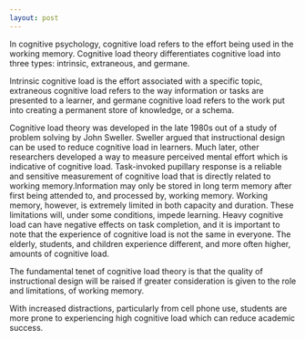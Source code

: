 ```yaml
---
layout: post
---
```


In cognitive psychology, cognitive load refers to the effort being used in the working memory. Cognitive load theory differentiates cognitive load into three types: intrinsic, extraneous, and germane.

Intrinsic cognitive load is the effort associated with a specific topic, extraneous cognitive load refers to the way information or tasks are presented to a learner, and germane cognitive load refers to the work put into creating a permanent store of knowledge, or a schema.

Cognitive load theory was developed in the late 1980s out of a study of problem solving by John Sweller. Sweller argued that instructional design can be used to reduce cognitive load in learners. Much later, other researchers developed a way to measure perceived mental effort which is indicative of cognitive load. Task-invoked pupillary response is a reliable and sensitive measurement of cognitive load that is directly related to working memory.Information may only be stored in long term memory after first being attended to, and processed by, working memory. Working memory, however, is extremely limited in both capacity and duration. These limitations will, under some conditions, impede learning. Heavy cognitive load can have negative effects on task completion, and it is important to note that the experience of cognitive load is not the same in everyone. The elderly, students, and children experience different, and more often higher, amounts of cognitive load.

The fundamental tenet of cognitive load theory is that the quality of instructional design will be raised if greater consideration is given to the role and limitations, of working memory.

With increased distractions, particularly from cell phone use, students are more prone to experiencing high cognitive load which can reduce academic success.
